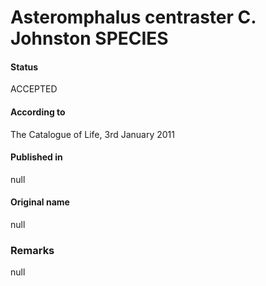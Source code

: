 Asteromphalus centraster C. Johnston SPECIES
=======

#### Status
ACCEPTED

#### According to
The Catalogue of Life, 3rd January 2011

#### Published in
null

#### Original name
null

### Remarks
null